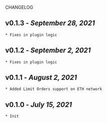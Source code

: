 CHANGELOG

## v0.1.3 - _September 28, 2021_

    * Fixes in plugin logic

## v0.1.2 - _September 2, 2021_

    * Fixes in plugin logic

## v0.1.1 - _August 2, 2021_

    * Added Limit Orders support on ETH network



## v0.1.0 - _July 15, 2021_

    * Init